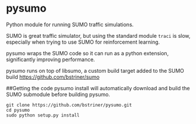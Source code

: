 # pysumo
Python module for running SUMO traffic simulations.

SUMO is great traffic simulator, but using the standard module `traci` is slow, especially when trying to use SUMO for reinforcement learning.

pysumo wraps the SUMO code so it can run as a python extension, significantly improving performance.

pysumo runs on top of libsumo, a custom build target added to the SUMO build
https://github.com/bstriner/sumo

##Getting the code
pysumo install will automatically download and build the SUMO submodule before building pysumo.

```
git clone https://github.com/bstriner/pysumo.git
cd pysumo
sudo python setup.py install
```
